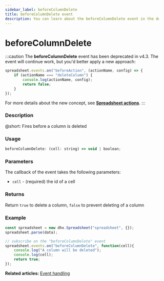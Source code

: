 ```yaml
---
sidebar_label: beforeColumnDelete
title: beforeColumnDelete event
description: You can learn about the beforeColumnDelete event in the documentation of the DHTMLX JavaScript Spreadsheet library. Browse developer guides and API reference, try out code examples and live demos, and download a free 30-day evaluation version of DHTMLX Spreadsheet.
---
```


# beforeColumnDelete

:::caution
The **beforeColumnDelete** event has been deprecated in v4.3. The event will continue work, but you'd better apply a new approach:

~~~js
spreadsheet.events.on("beforeAction", (actionName, config) => {
    if (actionName === "deleteColumn") {
        console.log(actionName, config);
        return false;
    }
});
~~~

For more details about the new concept, see **[Spreadsheet actions](api/overview/actions_overview.md)**. 
:::

### Description

@short: Fires before a column is deleted

### Usage

~~~jsx
beforeColumnDelete: (cell: string) => void | boolean;
~~~

### Parameters

The callback of the event takes the following parameters:

- `cell` - (required) the id of a cell

### Returns

Return `true` to delete a column, `false` to prevent deleting of a column

### Example

~~~jsx {5-9}
const spreadsheet = new dhx.Spreadsheet("spreadsheet", {});
spreadsheet.parse(data);

// subscribe on the "beforeColumnDelete" event
spreadsheet.events.on("beforeColumnDelete", function(cell){
    console.log("A column will be deleted");
    console.log(cell);
    return true;
});
~~~

**Related articles:** [Event handling](handling_events.md)